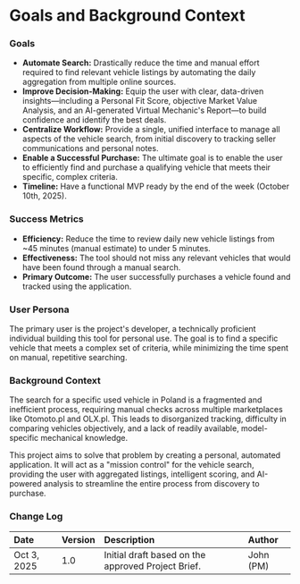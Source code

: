 # Goals and Background Context

### Goals

*   **Automate Search:** Drastically reduce the time and manual effort required to find relevant vehicle listings by automating the daily aggregation from multiple online sources.
*   **Improve Decision-Making:** Equip the user with clear, data-driven insights—including a Personal Fit Score, objective Market Value Analysis, and an AI-generated Virtual Mechanic's Report—to build confidence and identify the best deals.
*   **Centralize Workflow:** Provide a single, unified interface to manage all aspects of the vehicle search, from initial discovery to tracking seller communications and personal notes.
*   **Enable a Successful Purchase:** The ultimate goal is to enable the user to efficiently find and purchase a qualifying vehicle that meets their specific, complex criteria.
*   **Timeline:** Have a functional MVP ready by the end of the week (October 10th, 2025).

### Success Metrics

*   **Efficiency:** Reduce the time to review daily new vehicle listings from ~45 minutes (manual estimate) to under 5 minutes.
*   **Effectiveness:** The tool should not miss any relevant vehicles that would have been found through a manual search.
*   **Primary Outcome:** The user successfully purchases a vehicle found and tracked using the application.

### User Persona

The primary user is the project's developer, a technically proficient individual building this tool for personal use. The goal is to find a specific vehicle that meets a complex set of criteria, while minimizing the time spent on manual, repetitive searching.

### Background Context

The search for a specific used vehicle in Poland is a fragmented and inefficient process, requiring manual checks across multiple marketplaces like Otomoto.pl and OLX.pl. This leads to disorganized tracking, difficulty in comparing vehicles objectively, and a lack of readily available, model-specific mechanical knowledge.

This project aims to solve that problem by creating a personal, automated application. It will act as a "mission control" for the vehicle search, providing the user with aggregated listings, intelligent scoring, and AI-powered analysis to streamline the entire process from discovery to purchase.

### Change Log

| Date          | Version | Description                               | Author      |
| :------------ | :------ | :---------------------------------------- | :---------- |
| Oct 3, 2025   | 1.0     | Initial draft based on the approved Project Brief. | John (PM)   |
